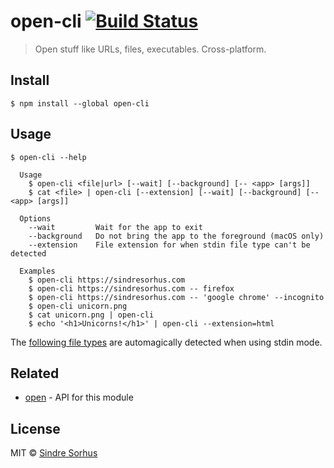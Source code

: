# open-cli [![Build Status](https://travis-ci.org/sindresorhus/open-cli.svg?branch=master)](https://travis-ci.org/sindresorhus/open-cli)

> Open stuff like URLs, files, executables. Cross-platform.


## Install

```
$ npm install --global open-cli
```


## Usage

```
$ open-cli --help

  Usage
    $ open-cli <file|url> [--wait] [--background] [-- <app> [args]]
    $ cat <file> | open-cli [--extension] [--wait] [--background] [-- <app> [args]]

  Options
    --wait         Wait for the app to exit
    --background   Do not bring the app to the foreground (macOS only)
    --extension    File extension for when stdin file type can't be detected

  Examples
    $ open-cli https://sindresorhus.com
    $ open-cli https://sindresorhus.com -- firefox
    $ open-cli https://sindresorhus.com -- 'google chrome' --incognito
    $ open-cli unicorn.png
    $ cat unicorn.png | open-cli
    $ echo '<h1>Unicorns!</h1>' | open-cli --extension=html
```

The [following file types](https://github.com/sindresorhus/file-type#supported-file-types) are automagically detected when using stdin mode.


## Related

- [open](https://github.com/sindresorhus/open) - API for this module


## License

MIT © [Sindre Sorhus](https://sindresorhus.com)

